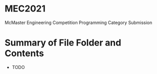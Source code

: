# MEC2021
McMaster Engineering Competition Programming Category Submission

# Summary of File Folder and Contents
- TODO
